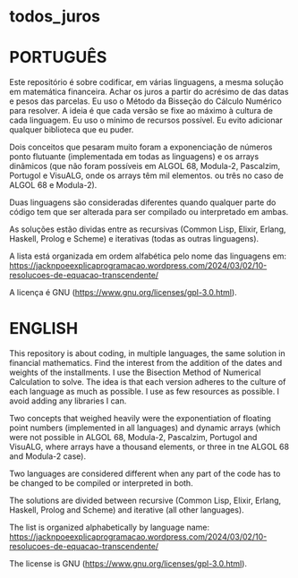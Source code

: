 # todos_juros

PORTUGUÊS
=========
Este repositório é sobre codificar, em várias linguagens, a mesma solução em matemática financeira. Achar os juros a partir do acrésimo de das datas e pesos das parcelas. Eu uso o Método da Bisseção do Cálculo Numérico para resolver. A ideia é que cada versão se fixe ao máximo à cultura de cada linguagem. Eu uso o mínimo de recursos possível. Eu evito adicionar qualquer biblioteca que eu puder.

Dois conceitos que pesaram muito foram a exponenciação de números ponto flutuante (implementada em todas as linguagens) e os arrays dinâmicos (que não foram possíveis em ALGOL 68, Modula-2, Pascalzim, Portugol e VisuALG, onde os arrays têm mil elementos. ou três no caso de ALGOL 68 e Modula-2).

Duas linguagens são consideradas diferentes quando qualquer parte do código tem que ser alterada para ser compilado ou interpretado em ambas.

As soluções estão dividas entre as recursivas (Common Lisp, Elixir, Erlang, Haskell, Prolog e Scheme) e iterativas (todas as outras linguagens).

A lista está organizada em ordem alfabética pelo nome das linguagens em: https://jacknpoeexplicaprogramacao.wordpress.com/2024/03/02/10-resolucoes-de-equacao-transcendente/

A licença é GNU (https://www.gnu.org/licenses/gpl-3.0.html).

ENGLISH
=======
This repository is about coding, in multiple languages, the same solution in financial mathematics. Find the interest from the addition of the dates and weights of the installments. I use the Bisection Method of Numerical Calculation to solve. The idea is that each version adheres to the culture of each language as much as possible. I use as few resources as possible. I avoid adding any libraries I can.

Two concepts that weighed heavily were the exponentiation of floating point numbers (implemented in all languages) and dynamic arrays (which were not possible in ALGOL 68, Modula-2, Pascalzim, Portugol and VisuALG, where arrays have a thousand elements, or three in tne ALGOL 68 and Modula-2 case).

Two languages ​​are considered different when any part of the code has to be changed to be compiled or interpreted in both.

The solutions are divided between recursive (Common Lisp, Elixir, Erlang, Haskell, Prolog and Scheme) and iterative (all other languages).

The list is organized alphabetically by language name: https://jacknpoeexplicaprogramacao.wordpress.com/2024/03/02/10-resolucoes-de-equacao-transcendente/

The license is GNU (https://www.gnu.org/licenses/gpl-3.0.html).
